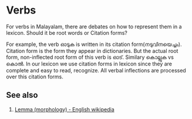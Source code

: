 # Verbs

For verbs in Malayalam, there are debates on how to represent them in a lexicon. Should it be root words or Citation forms?

For example, the verb ഓടുക is written in its citation form(നടുവിനയെച്ചം). Citation form is the form they appear in dictionaries. But the actual root form, non-inflected root form of this verb is ഓട്. Similary കൊല്ലുക vs കൊൽ. In our lexicon we use citation forms in lexicon since they are complete and easy to read, recognize. All verbal inflections are processed over this citation forms.

## See also

1. [Lemma (morphology) - English wikipedia]( https://en.wikipedia.org/wiki/Lemma_(morphology))
